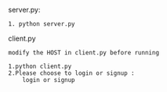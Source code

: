 

server.py:

	1. python server.py 





client.py

	modify the HOST in client.py before running

	1.python client.py
	2.Please choose to login or signup : 
		login or signup

